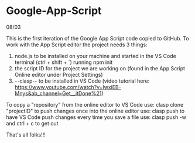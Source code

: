 # Google-App-Script

08/03

This is the first iteration of the Google App Script code copied to GitHub.
To work with the App Script editor the project needs 3 things:

1) node.js to be installed on your machine and started in the VS Code terminal (ctrl + shift + `) running npm init
2) the script ID for the project we are working on (found in the App Script Online editor under Project Settings)
3) --clasp-- to be installed in VS Code (video tutorial here: https://www.youtube.com/watch?v=lwxiEB-Mnys&ab_channel=Get__itDone%21)

To copy a "repository" from the online editor to VS Code use: clasp clone "projectID"
to push changes once into the online editor use:  clasp push
to have VS Code push changes every time you save a file use:  clasp push -w  and ctrl + c to get out

That's all folks!!!
